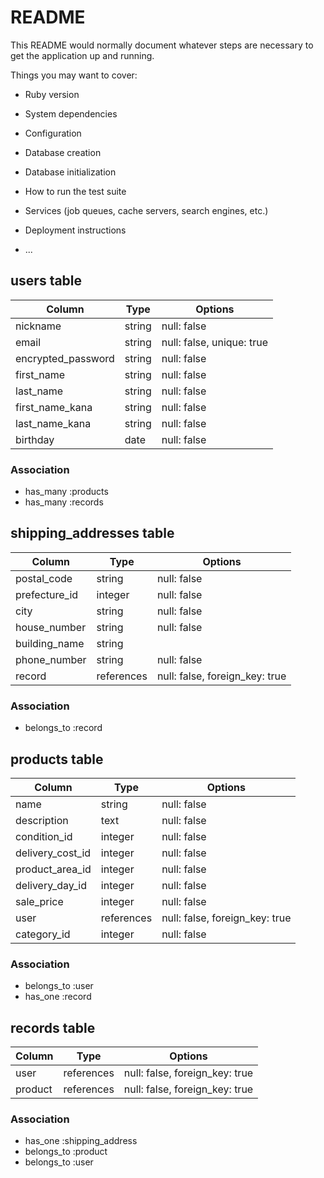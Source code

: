 # README

This README would normally document whatever steps are necessary to get the
application up and running.

Things you may want to cover:

* Ruby version

* System dependencies

* Configuration

* Database creation

* Database initialization

* How to run the test suite

* Services (job queues, cache servers, search engines, etc.)

* Deployment instructions

* ...






## users table

| Column              | Type     | Options                   |
| ------------------- | -------- | ------------------------- |
| nickname            | string   | null: false               |
| email               | string   | null: false, unique: true |
| encrypted_password  | string   | null: false               |
| first_name          | string   | null: false               |
| last_name           | string   | null: false               |
| first_name_kana     | string   | null: false               |
| last_name_kana      | string   | null: false               |
| birthday            | date     | null: false               |


### Association
- has_many :products
- has_many :records



## shipping_addresses table

| Column              | Type       | Options                        |
| ------------------- | ---------- | ------------------------------ |
| postal_code         | string     | null: false                    |
| prefecture_id       | integer    | null: false                    |
| city                | string     | null: false                    |
| house_number        | string     | null: false                    |
| building_name       | string     |                                |
| phone_number        | string     | null: false                    |
| record              | references | null: false, foreign_key: true |

### Association
- belongs_to :record



## products table

| Column                 | Type       | Options                        |
| ---------------------- | ---------- | ------------------------------ |
| name                   | string     | null: false                    |
| description            | text       | null: false                    |
| condition_id           | integer    | null: false                    |
| delivery_cost_id       | integer    | null: false                    |
| product_area_id        | integer    | null: false                    |
| delivery_day_id        | integer    | null: false                    |
| sale_price             | integer    | null: false                    |
| user                   | references | null: false, foreign_key: true |
| category_id            | integer    | null: false                    |


### Association
- belongs_to :user
- has_one :record



## records table

| Column              | Type       | Options                        |
| ------------------- | ---------- | ------------------------------ |
| user                | references | null: false, foreign_key: true |
| product             | references | null: false, foreign_key: true |


### Association
- has_one :shipping_address
- belongs_to :product
- belongs_to :user